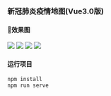 ### 新冠肺炎疫情地图(Vue3.0版)

#### 效果图
![](https://user-gold-cdn.xitu.io/2020/3/21/170fbeae60984331?w=1080&h=1929&f=jpeg&s=98170)
![](https://user-gold-cdn.xitu.io/2020/3/21/170fbeb12d529087?w=1080&h=1929&f=jpeg&s=73156)
![](https://user-gold-cdn.xitu.io/2020/3/21/170fbeb32b76526a?w=1080&h=1929&f=jpeg&s=88959)
![](https://user-gold-cdn.xitu.io/2020/3/21/170fbeb49088bb53?w=1080&h=1929&f=jpeg&s=108857)

#### 运行项目
```
npm install
npm run serve
```

